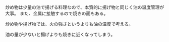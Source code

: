 炒め物は少量の油で揚げる料理なので、本質的に揚げ物と同じく油の温度管理が大事。
また、金属に接触するので焼きの面もある。

炒め物や揚げ物では、火の強さというよりも油の温度で考える。

油の量が少ないと揚げよりも焼きに近くなってしまう。

